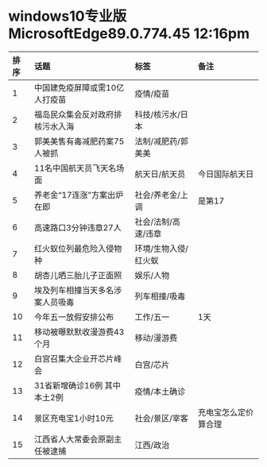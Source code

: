 # windows10专业版 MicrosoftEdge89.0.774.45 12:16pm

|排序|话题|标签|备注|
|:-|:-|:-|:-|
|1|中国建免疫屏障或需10亿人打疫苗 |疫情/疫苗||
|2|福岛民众集会反对政府排核污水入海|科技/核污水/日本||
|3|郭美美售有毒减肥药案75人被抓|法制/减肥药/郭美美||
|4|11名中国航天员飞天名场面|航天日/航天员|今日国际航天日|
|5|养老金“17连涨”方案出炉在即|社会/养老金/上调|是第17|
|6|高速路口3分钟违章27人|社会/法制/高速/违章||
|7|红火蚁位列最危险入侵物种|环境/生物入侵/红火蚁||
|8|胡杏儿晒三胎儿子正面照|娱乐/人物||
|9|埃及列车相撞当天多名涉案人员吸毒|列车相撞/吸毒||
|10|今年五一放假安排公布|工作/五一|1天|
|11|移动被曝默默收漫游费43个月|移动/漫游费||
|12|白宫召集大企业开芯片峰会|白宫/芯片||
|13|31省新增确诊16例 其中本土2例|疫情/本土确诊||
|14|景区充电宝1小时10元|社会/景区/宰客|充电宝怎么定价算合理|
|15|江西省人大常委会原副主任被逮捕|江西/政治||
